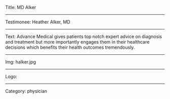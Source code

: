Title: MD Alker

----

Testimonee: Heather Alker, MD

----

Text: Advance Medical gives patients top notch expert advice on diagnosis and treatment but more importantly engages them in their healthcare decisions which benefits their health outcomes tremendously.

----

Img: halker.jpg

----

Logo:

----

Category: physician
